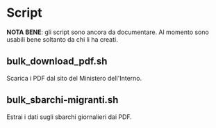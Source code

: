 # Script

**NOTA BENE**: gli script sono ancora da documentare. Al momento sono usabili bene soltanto da chi li ha creati.

## bulk_download_pdf.sh

Scarica i PDF dal sito del Ministero dell'Interno.

## bulk_sbarchi-migranti.sh

Estrai i dati sugli sbarchi giornalieri dai PDF.

